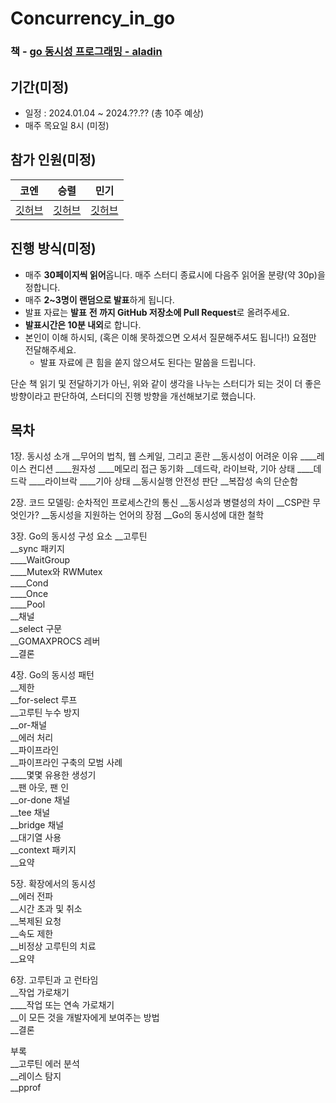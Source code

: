 # Concurrency_in_go
### 책 - [go 동시성 프로그래밍 - aladin](https://www.aladin.co.kr/shop/wproduct.aspx?ItemId=195401629)

## 기간(미정)

- 일정 : 2024.01.04 ~ 2024.??.?? (총 10주 예상)
- 매주 목요일 8시 (미정)

## 참가 인원(미정)

| 코엔 | 승렬 | 민기 |
|:---:|:---:|:---:|
| [깃허브](https://github.com/Coen90) | [깃허브](https://github.com/Coen90) | [깃허브](https://github.com/Coen90) | 


## 진행 방식(미정)
- 매주 **30페이지씩 읽어**옵니다. 매주 스터디 종료시에 다음주 읽어올 분량(약 30p)을 정합니다.
- 매주 **2~3명이 랜덤으로 발표**하게 됩니다.
- 발표 자료는 **발표** **전 까지 GitHub 저장소에 Pull Request**로 올려주세요.
- **발표시간은 10분 내외**로 합니다.
- 본인이 이해 하시되, (혹은 이해 못하겠으면 오셔서 질문해주셔도 됩니다!) 요점만 전달해주세요.
    - 발표 자료에 큰 힘을 쏟지 않으셔도 된다는 말씀을 드립니다.

단순 책 읽기 및 전달하기가 아닌, 위와 같이 생각을 나누는 스터디가 되는 것이 더 좋은 방향이라고 판단하여, 스터디의 진행 방향을 개선해보기로 했습니다. 


## 목차

1장. 동시성 소개
__무어의 법칙, 웹 스케일, 그리고 혼란
__동시성이 어려운 이유
____레이스 컨디션
____원자성
____메모리 접근 동기화
__데드락, 라이브락, 기아 상태
____데드락
____라이브락
____기아 상태
__동시실행 안전성 판단
__복잡성 속의 단순함

2장. 코드 모델링: 순차적인 프로세스간의 통신
__동시성과 병렬성의 차이
__CSP란 무엇인가?
__동시성을 지원하는 언어의 장점
__Go의 동시성에 대한 철학

3장. Go의 동시성 구성 요소
__고루틴  
__sync 패키지  
____WaitGroup  
____Mutex와 RWMutex  
____Cond  
____Once  
____Pool  
__채널  
__select 구문  
__GOMAXPROCS 레버  
__결론  

4장. Go의 동시성 패턴  
__제한  
__for-select 루프  
__고루틴 누수 방지  
__or-채널  
__에러 처리  
__파이프라인  
__파이프라인 구축의 모범 사례  
____몇몇 유용한 생성기  
__팬 아웃, 팬 인  
__or-done 채널  
__tee 채널  
__bridge 채널  
__대기열 사용  
__context 패키지  
__요약  
  
5장. 확장에서의 동시성  
__에러 전파  
__시간 초과 및 취소  
__복제된 요청  
__속도 제한  
__비정상 고루틴의 치료  
__요약  
  
6장. 고루틴과 고 런타임  
__작업 가로채기  
____작업 또는 연속 가로채기  
__이 모든 것을 개발자에게 보여주는 방법  
__결론  
  
부록  
__고루틴 에러 분석  
__레이스 탐지    
__pprof  
